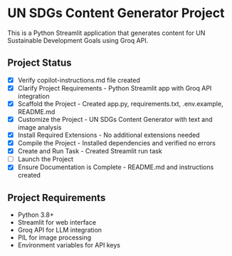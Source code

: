 <!-- Use this file to provide workspace-specific custom instructions to Copilot. -->

# UN SDGs Content Generator Project

This is a Python Streamlit application that generates content for UN Sustainable Development Goals using Groq API.

## Project Status
- [x] Verify copilot-instructions.md file created
- [x] Clarify Project Requirements - Python Streamlit app with Groq API integration
- [x] Scaffold the Project - Created app.py, requirements.txt, .env.example, README.md
- [x] Customize the Project - UN SDGs Content Generator with text and image analysis
- [x] Install Required Extensions - No additional extensions needed
- [x] Compile the Project - Installed dependencies and verified no errors
- [x] Create and Run Task - Created Streamlit run task
- [ ] Launch the Project
- [x] Ensure Documentation is Complete - README.md and instructions created

## Project Requirements
- Python 3.8+
- Streamlit for web interface
- Groq API for LLM integration
- PIL for image processing
- Environment variables for API keys
